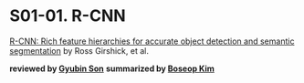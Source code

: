 # S01-01. R-CNN

[R-CNN: Rich feature hierarchies for accurate object detection and semantic segmentation](https://arxiv.org/abs/1311.2524) by Ross Girshick, et al.

**reviewed by [Gyubin Son](https://github.com/gyubin)**
**summarized by [Boseop Kim](https://github.com/aisolab)**

<script src = 'https://aisolab.github.io/deep%20learning/2018/05/03/Paper_R-CNN/'>
